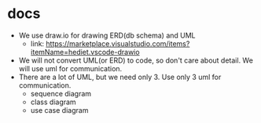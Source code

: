 # docs

- We use draw.io for drawing ERD(db schema) and UML
  - link: https://marketplace.visualstudio.com/items?itemName=hediet.vscode-drawio
- We will not convert UML(or ERD) to code, so don't care about detail. We will use uml for communication.
- There are a lot of UML, but we need only 3. Use only 3 uml for communication.
  - sequence diagram
  - class diagram
  - use case diagram 